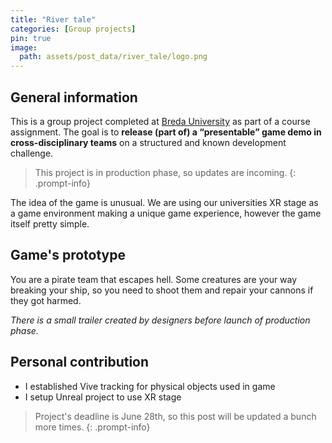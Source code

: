 ```yaml
---
title: "River tale"
categories: [Group projects]
pin: true
image:
  path: assets/post_data/river_tale/logo.png
---
```


## General information

This is a group project completed at [Breda University](https://www.buas.nl/) as part of a course assignment. The goal is to **release (part of) a “presentable” game demo in cross-disciplinary teams** on a structured and known development challenge. 

> This project is in production phase, so updates are incoming.
{: .prompt-info}

The idea of the game is unusual. We are using our universities XR stage as a game environment making a unique game experience, however the game itself pretty simple.

## Game's prototype

You are a pirate team that escapes hell. Some creatures are your way breaking your ship, so you need to shoot them and repair your cannons if they got harmed.

*There is a small trailer created by designers before launch of production phase.*
<!-- <video class="w-100" controls>
  <source src="/assets/post_data/river_tale/trailer.mp4" type="video/mp4">
</video> -->

## Personal contribution

- I established Vive tracking for physical objects used in game
- I setup Unreal project to use XR stage

> Project's deadline is June 28th, so this post will be updated a bunch more times.
{: .prompt-info}